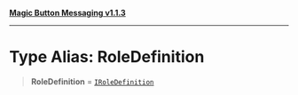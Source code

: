 [**Magic Button Messaging v1.1.3**](../README.md)

***

# Type Alias: RoleDefinition

> **RoleDefinition** = [`IRoleDefinition`](../interfaces/IRoleDefinition.md)
